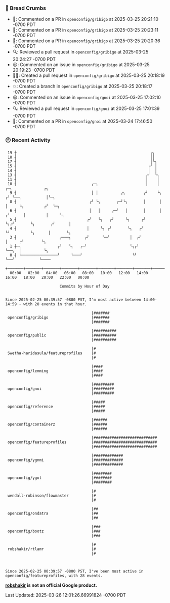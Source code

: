 ### 🍞 Bread Crumbs

 * 💬: Commented on a PR in  `openconfig/gribigo` at 2025-03-25 20:21:10 -0700 PDT
 * 💬: Commented on a PR in  `openconfig/gribigo` at 2025-03-25 20:23:11 -0700 PDT
 * 💬: Commented on a PR in  `openconfig/gribigo` at 2025-03-25 20:20:36 -0700 PDT
 * 🔍: Reviewed a pull request in  `openconfig/gribigo` at 2025-03-25 20:24:27 -0700 PDT
 * 😃: Commented on an issue in `openconfig/gribigo` at 2025-03-25 20:19:23 -0700 PDT
 * ✍🏼: Created a pull request in `openconfig/gribigo` at 2025-03-25 20:18:19 -0700 PDT
 * 💥: Created a branch in `openconfig/gribigo` at 2025-03-25 20:18:17 -0700 PDT
 * 😃: Commented on an issue in `openconfig/gnoi` at 2025-03-25 17:02:10 -0700 PDT
 * 🔍: Reviewed a pull request in  `openconfig/gnoi` at 2025-03-25 17:01:39 -0700 PDT
 * 💬: Commented on a PR in  `openconfig/gnoi` at 2025-03-24 17:46:50 -0700 PDT

### 🕘 Recent Activity
```
 19 ┼                                                           ╭╮
 18 ┤                                                           ││
 17 ┤                                                           │╰╮
 15 ┤                                                          ╭╯ │
 14 ┤                                                          │  │
 13 ┤                                                         ╭╯  ╰╮
 11 ┤                                                         │    │
 10 ┤                                 ╭─╮                     │    │     ╭─╮              ╭╮
  9 ┤                                 │ │          ╭╮        ╭╯    ╰╮   ╭╯ ╰──╮           │╰─╮
  8 ┤                                ╭╯ ╰╮       ╭─╯╰╮       │      │   │     ╰╮         ╭╯  ╰─╮
  6 ┤                                │   │     ╭─╯   │       │      │  ╭╯      │         │     ╰╮
  5 ┤                               ╭╯   ╰╮   ╭╯     ╰╮     ╭╯      ╰╮╭╯       ╰╮       ╭╯      │
  4 ┤                               │     ╰╮ ╭╯       ╰╮   ╭╯        ╰╯         ╰╮      │       ╰╮
  3 ┤                   ╭───╮      ╭╯      ╰─╯         │  ╭╯                     │     ╭╯        ╰╮
  1 ┼─╮                ╭╯   ╰╮   ╭─╯                   ╰╮╭╯                      ╰──╮  │          ╰╮
  0 ┤ ╰────────────────╯     ╰───╯                      ╰╯                          ╰──╯           ╰────
    +───────+───────+───────+───────+───────+───────+───────+───────+───────+───────+───────+───────+────
  00:00   02:00   04:00   06:00   08:00   10:00   12:00   14:00   16:00   18:00   20:00   22:00   00:00   

						Commits by Hour of Day


Since 2025-02-25 00:39:57 -0800 PST, I'm most active between 14:00-14:59 - with 20 events in that hour.

```



```
                                      |#######
 openconfig/gribigo                   |#######
                                      |#######

                                      |##########
 openconfig/public                    |##########
                                      |##########

                                      |#
 Swetha-haridasula/featureprofiles    |#
                                      |#

                                      |####
 openconfig/lemming                   |####
                                      |####

                                      |#########
 openconfig/gnoi                      |#########
                                      |#########

                                      |#####
 openconfig/reference                 |#####
                                      |#####

                                      |######
 openconfig/containerz                |######
                                      |######

                                      |############################
 openconfig/featureprofiles           |############################
                                      |############################

                                      |#############
 openconfig/ygnmi                     |#############
                                      |#############

                                      |########
 openconfig/ygot                      |########
                                      |########

                                      |#
 wendall-robinson/flowmaster          |#
                                      |#

                                      |##
 openconfig/ondatra                   |##
                                      |##

                                      |###
 openconfig/bootz                     |###
                                      |###

                                      |#
 robshakir/rtlamr                     |#
                                      |#



Since 2025-02-25 00:39:57 -0800 PST, I've been most active in openconfig/featureprofiles, with 28 events.

```
**[robshakir](mailto:robjs@google.com) is not an official Google product.**  


Last Updated: 2025-03-26 12:01:26.66991824 -0700 PDT
